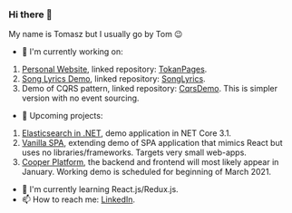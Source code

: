 ### Hi there 👋

My name is Tomasz but I usually go by Tom 😉

- 🔭 I'm currently working on:
1. [Personal Website](https://github.com/users/TomaszKandula/projects/7), linked repository: [TokanPages](https://github.com/TomaszKandula/TokanPages).
1. [Song Lyrics Demo](https://github.com/users/TomaszKandula/projects/6), linked repository: [SongLyrics](https://github.com/TomaszKandula/SongLyrics).
1. Demo of CQRS pattern, linked repository: [CqrsDemo](https://github.com/TomaszKandula/CqrsDemo). This is simpler version with no event sourcing.
- 🧭 Upcoming projects:
1. [Elasticsearch in .NET](https://github.com/users/TomaszKandula/projects/11), demo application in NET Core 3.1.
1. [Vanilla SPA](), extending demo of SPA application that mimics React but uses no libraries/frameworks. Targets very small web-apps.
1. [Cooper Platform](https://github.com/users/TomaszKandula/projects/8), the backend and frontend will most likely appear in January. Working demo is scheduled for beginning of March 2021.
- 🌱 I'm currently learning React.js/Redux.js.
- 📫 How to reach me: [LinkedIn](https://www.linkedin.com/in/tomaszkandula/).
